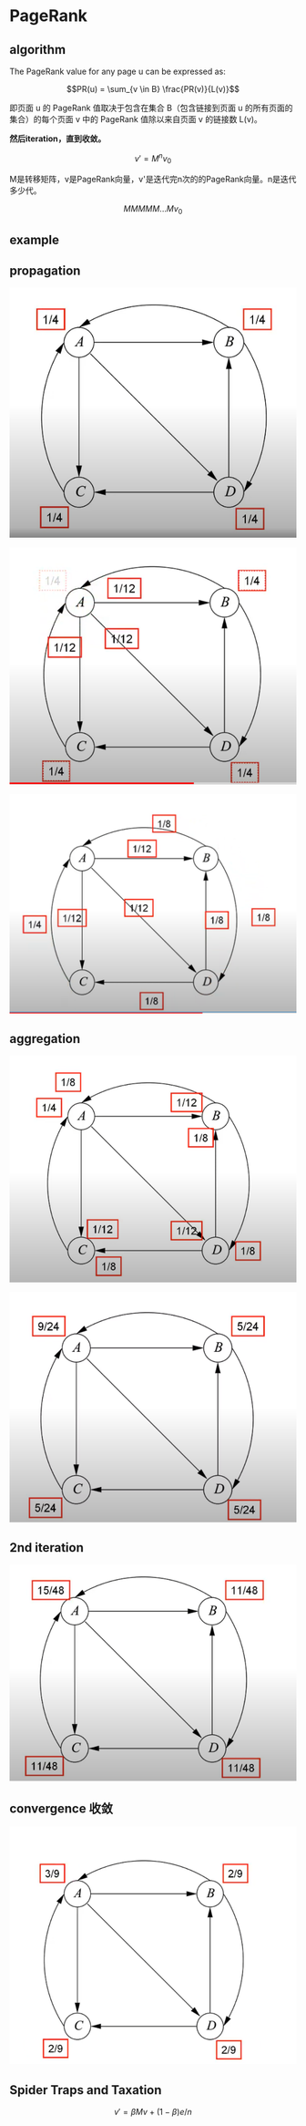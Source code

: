 # PageRank

## algorithm
The PageRank value for any page u can be expressed as:

$$PR(u) = \sum_{v \in B} \frac{PR(v)}{L(v)}$$

即页面 u 的 PageRank 值取决于包含在集合 B（包含链接到页面 u 的所有页面的集合）的每个页面 v 中的 PageRank 值除以来自页面 v 的链接数 L(v)。

**然后iteration，直到收敛。**

$$v'=M^nv_0$$ 

M是转移矩阵，v是PageRank向量，v'是迭代完n次的的PageRank向量。n是迭代多少代。

$$MMMMM...Mv_0$$

## example

## propagation
![](_attachments/old/2023-04-12-00-16-06.png)

![](_attachments/old/2023-04-12-00-16-48.png)

![](_attachments/old/2023-04-12-00-17-08.png)


## aggregation
![](_attachments/old/2023-04-12-00-17-38.png)

![](_attachments/old/2023-04-12-00-18-13.png)

## 2nd iteration
![](_attachments/old/2023-04-12-00-18-23.png)

## convergence 收敛
![](_attachments/old/2023-04-12-00-18-36.png)

## Spider Traps and Taxation

$$v' = βMv + (1 − β)e/n$$
